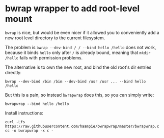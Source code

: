 # bwrap wrapper to add root-level mount

`bwrap` is nice, but would be even nicer if it allowed you to conveniently add
a new root level directory to the current filesystem.

The problem is `bwrap --dev-bind / / --bind hello /hello` does not work,
because it binds `hello` only after `/` is already bound, meaning that `mkdir
/hello` fails with permission problems.

The alternative is to own the new root, and bind the old root's dir entries directly:

```
bwrap --dev-bind /bin /bin --dev-bind /usr /usr ... --bind hello /hello
```

But this is a pain, so instead `bwrapwrap` does this, so you can simply write:

```
bwrapwrap --bind hello /hello
```

Install instructions:

```
curl -Lfs https://raw.githubusercontent.com/haampie/bwrapwrap/master/bwrapwrap.c| cc -o bwrapwrap -x c -
```
